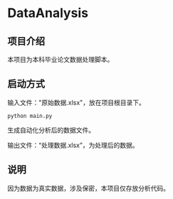 # DataAnalysis

## 项目介绍

本项目为本科毕业论文数据处理脚本。

## 启动方式
输入文件："原始数据.xlsx"，放在项目根目录下。

```
python main.py
```
生成自动化分析后的数据文件。

输出文件：“处理数据.xlsx”，为处理后的数据。

## 说明
因为数据为真实数据，涉及保密，本项目仅存放分析代码。